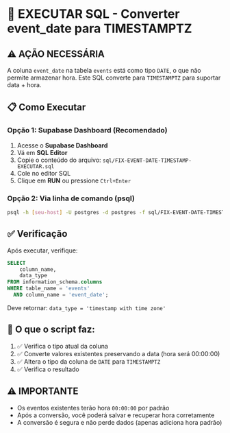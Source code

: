 # 🚀 EXECUTAR SQL - Converter event_date para TIMESTAMPTZ

## ⚠️ AÇÃO NECESSÁRIA

A coluna `event_date` na tabela `events` está como tipo `DATE`, o que não permite armazenar hora. 
Este SQL converte para `TIMESTAMPTZ` para suportar data + hora.

## 📋 Como Executar

### Opção 1: Supabase Dashboard (Recomendado)

1. Acesse o **Supabase Dashboard**
2. Vá em **SQL Editor**
3. Copie o conteúdo do arquivo: `sql/FIX-EVENT-DATE-TIMESTAMP-EXECUTAR.sql`
4. Cole no editor SQL
5. Clique em **RUN** ou pressione `Ctrl+Enter`

### Opção 2: Via linha de comando (psql)

```bash
psql -h [seu-host] -U postgres -d postgres -f sql/FIX-EVENT-DATE-TIMESTAMP-EXECUTAR.sql
```

## ✅ Verificação

Após executar, verifique:

```sql
SELECT 
    column_name,
    data_type
FROM information_schema.columns
WHERE table_name = 'events'
  AND column_name = 'event_date';
```

Deve retornar: `data_type = 'timestamp with time zone'`

## 📝 O que o script faz:

1. ✅ Verifica o tipo atual da coluna
2. ✅ Converte valores existentes preservando a data (hora será 00:00:00)
3. ✅ Altera o tipo da coluna de `DATE` para `TIMESTAMPTZ`
4. ✅ Verifica o resultado

## ⚠️ IMPORTANTE

- Os eventos existentes terão hora `00:00:00` por padrão
- Após a conversão, você poderá salvar e recuperar hora corretamente
- A conversão é segura e não perde dados (apenas adiciona hora padrão)

